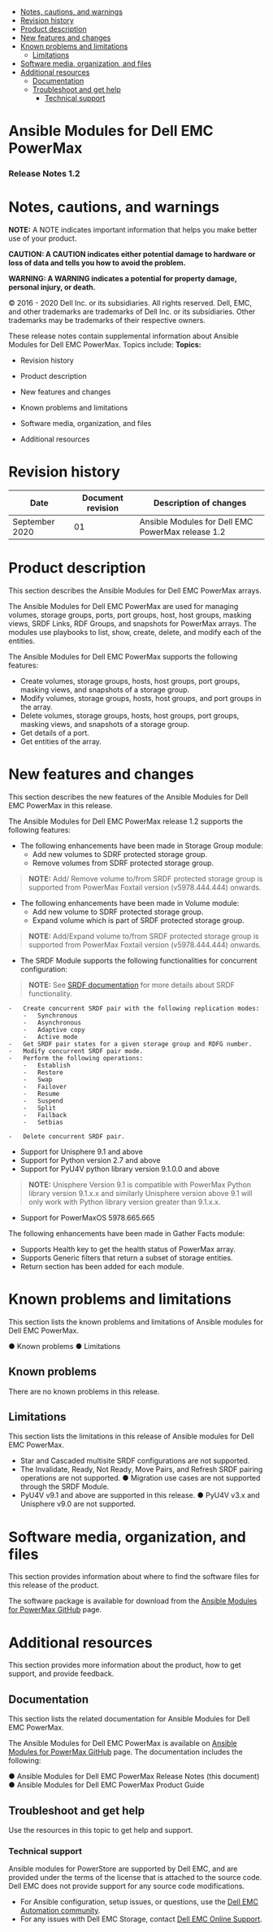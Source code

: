 -   [Notes, cautions, and warnings](#notes-cautions-and-warnings)
-   [Revision history](#revision-history)
-   [Product description](#product-description)
-   [New features and changes](#new-features-and-changes)
-   [Known problems and limitations](#known-problems-and-limitations)
    -   [Limitations](#limitations)
-   [Software media, organization, and
    files](#software-media-organization-and-files)
-   [Additional resources](#additional-resources)
    -   [Documentation](#documentation)
    -   [Troubleshoot and get help](#troubleshoot-and-get-help)
        -   [Technical support](#technical-support)

**Ansible Modules for Dell EMC PowerMax** 
=========================================
### Release Notes 1.2

Notes, cautions, and warnings
=============================

**NOTE:** A NOTE indicates important information that helps you make
better use of your product.

**CAUTION: A CAUTION indicates either potential damage to hardware or
loss of data and tells you how to avoid the problem.**

**WARNING: A WARNING indicates a potential for property damage, personal
injury, or death.**

© 2016 - 2020 Dell Inc. or its subsidiaries. All rights reserved. Dell,
EMC, and other trademarks are trademarks of Dell Inc. or its
subsidiaries. Other trademarks may be trademarks of their respective
owners.

These release notes contain supplemental information about Ansible
Modules for Dell EMC PowerMax. Topics include: **Topics:**

-   Revision history

-   Product description

-   New features and changes

-   Known problems and limitations

-   Software media, organization, and files

-   Additional resources

Revision history
================

| **Date**       | **Document revision** | **Description of changes**                        |
|----------------|-----------------------|---------------------------------------------------|
| September 2020 | 01                    | Ansible Modules for Dell EMC PowerMax release 1.2 |

Product description
===================

This section describes the Ansible Modules for Dell EMC PowerMax arrays.

The Ansible Modules for Dell EMC PowerMax are used for managing volumes,
storage groups, ports, port groups, host, host groups, masking views,
SRDF Links, RDF Groups, and snapshots for PowerMax arrays. The modules
use playbooks to list, show, create, delete, and modify each of the
entities.

The Ansible Modules for Dell EMC PowerMax supports the following
features:

-   Create volumes, storage groups, hosts, host groups, port groups,
    masking views, and snapshots of a storage group. 
-   Modify volumes, storage groups, hosts, host groups, and port
    groups in the array.
-   Delete volumes, storage groups, hosts, host groups, port groups,
    masking views, and snapshots of a storage group.
-   Get details of a port.
-   Get entities of the array.

New features and changes
========================

This section describes the new features of the Ansible Modules for Dell
EMC PowerMax in this release.

The Ansible Modules for Dell EMC PowerMax release 1.2 supports the
following features:

-   The following enhancements have been made in Storage Group module:
    -   Add new volumes to SDRF protected storage group.
    -   Remove volumes from SDRF protected storage group.

> **NOTE:** Add/ Remove volume to/from SRDF protected storage group is
> supported from PowerMax Foxtail version (v5978.444.444) onwards.

-   The following enhancements have been made in Volume module:
    -   Add new volume to SDRF protected storage group.
    -   Expand volume which is part of SRDF protected storage group.

> **NOTE:** Add/Expand volume to/from SRDF protected storage group is
> supported from PowerMax Foxtail version (v5978.444.444) onwards.

-   The SRDF Module supports the following functionalities for concurrent configuration: 

> **NOTE:** See [SRDF 
> documentation](https://www.dellemc.com/fi-fi/collaterals/unauth/technical-guides-support-information/products/storage/docu88915.pdf) 
> for more details about SRDF functionality.

    -   Create concurrent SRDF pair with the following replication modes:
        -   Synchronous
        -   Asynchronous
        -   Adaptive copy
        -   Active mode
    -   Get SRDF pair states for a given storage group and RDFG number.
    -   Modify concurrent SRDF pair mode. 
    -   Perform the following operations:
        -   Establish
        -   Restore 
        -   Swap
        -   Failover
        -   Resume
        -   Suspend
        -   Split
        -   Failback
        -   Setbias

    -   Delete concurrent SRDF pair.

-   Support for Unisphere 9.1 and above
-   Support for Python version 2.7 and above
-   Support for PyU4V python library version 9.1.0.0 and above

> **NOTE:** Unisphere Version 9.1 is compatible with PowerMax Python
> library version 9.1.x.x and similarly Unisphere version above 9.1 will
> only work with Python library version greater than 9.1.x.x.

-   Support for PowerMaxOS 5978.665.665

The following enhancements have been made in Gather Facts module:
-   Supports Health key to get the health status of PowerMax array.
-   Supports Generic filters that return a subset of storage entities.
-   Return section has been added for each module.

Known problems and limitations
==============================

This section lists the known problems and limitations of Ansible modules
for Dell EMC PowerMax.

● Known problems 
● Limitations

Known problems
--------------
There are no known problems in this release.

Limitations
-----------

This section lists the limitations in this release of Ansible modules
for Dell EMC PowerMax.

-   Star and Cascaded multisite SRDF configurations are not supported.
-   The Invalidate, Ready, Not Ready, Move Pairs, and Refresh SRDF
      pairing operations are not supported. ● Migration use cases are
      not supported through the SRDF Module.
-   PyU4V v9.1 and above are supported in this release. ● PyU4V v3.x and
      Unisphere v9.0 are not supported.

Software media, organization, and files
=======================================

This section provides information about where to find the software files
for this release of the product.

The software package is available for download from the [Ansible Modules
for PowerMax GitHub](https://github.com/dell/ansible-powermax) page.

Additional resources
====================
This section provides more information about the product, how to get
support, and provide feedback.

Documentation
-------------
This section lists the related documentation for Ansible Modules for
Dell EMC PowerMax.

The Ansible Modules for Dell EMC PowerMax is available on [Ansible
Modules for PowerMax GitHub](https://github.com/dell/ansible-powermax)
page. The documentation includes the following:

● Ansible Modules for Dell EMC PowerMax Release Notes (this document) 
● Ansible Modules for Dell EMC PowerMax Product Guide

Troubleshoot and get help
-------------------------
Use the resources in this topic to get help and support.

### Technical support

Ansible modules for PowerStore are supported by Dell EMC, and are
provided under the terms of the license that is attached to the source
code. Dell EMC does not provide support for any source code
modifications.

-   For Ansible configuration, setup issues, or questions, use the [Dell EMC Automation community](https://www.dell.com/community/Automation/bd-p/Automation).
-   For any issues with Dell EMC Storage, contact [Dell EMC Online Support](http://www.dell.com/support).

